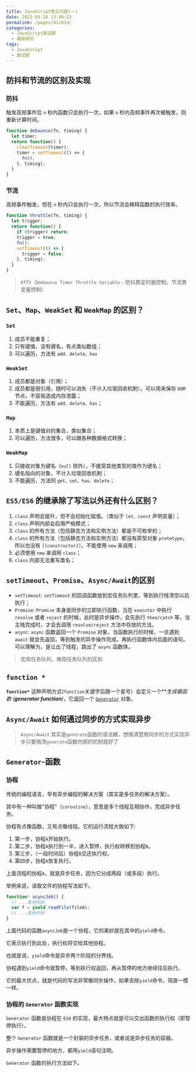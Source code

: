 ```yaml
---
title: JavaScript常见问题(一)
date: 2021-03-18 13:40:23
permalink: /pages/41c91d/
categories:
  - JavaScript面试题
  - 基础部分
tags:
  - JavaScript
  - 面试题
---
```


## 防抖和节流的区别及实现

### 防抖

触发高频事件后 `n` 秒内函数只会执行一次，如果 `n` 秒内高频事件再次被触发，则重新计算时间。

```javascript
function debounce(fn, timing) {
  let timer;
  return function() {
    clearTimeout(timer);
    timer = setTimeout(() => {
      fn();
    }, timing);
  }
}
```

### 节流

高频事件触发，但在 `n` 秒内只会执行一次，所以节流会稀释函数的执行效率。

```javascript
function throttle(fn, timing) {
  let trigger;
  return function() {
    if (trigger) return;
    trigger = true;
    fn();
    setTimeout(() => {
      trigger = false;
    }, timing);
  }
}
```

>  `DTTV`（`Debounce Timer Throttle Variable` - 防抖靠定时器控制，节流靠变量控制）

##  `Set`、`Map`、`WeakSet` 和 `WeakMap` 的区别？

### `Set`

1. 成员不能重复；
2. 只有键值，没有键名，有点类似数组；
3. 可以遍历，方法有 `add、delete、has`

### `WeakSet`

1. 成员都是对象（引用）；
2. 成员都是弱引用，随时可以消失（不计入垃圾回收机制）。可以用来保存 `DOM` 节点，不容易造成内存泄露；
3. 不能遍历，方法有 `add、delete、has`；

### `Map`

1. 本质上是键值对的集合，类似集合；
2. 可以遍历，方法很多，可以跟各种数据格式转换；

### `WeakMap`

1. 只接收对象为键名（`null` 除外），不接受其他类型的值作为键名；
2. 键名指向的对象，不计入垃圾回收机制；
3. 不能遍历，方法同 `get、set、has、delete`；

## `ES5/ES6` 的继承除了写法以外还有什么区别？

1. `class` 声明会提升，但不会初始化赋值。（类似于 `let、const` 声明变量）；
2. `class` 声明内部会启用严格模式；
3. `class` 的所有方法（包括静态方法和实例方法）都是不可枚举的；
4. `class` 的所有方法（包括静态方法和实例方法）都没有原型对象 `prototype`，所以也没有 `[[constructor]]`，不能使用 `new` 来调用；
5. 必须使用 `new` 来调用 `class`；
6. `class` 内部无法重写类名；

## `setTimeout`、`Promise`、`Async/Await`的区别

- `setTimeout`: `setTimeout` 的回调函数放到宏任务队列里，等到执行栈清空以后执行；
- `Promise`: `Promise` 本身是同步的立即执行函数，当在 `executor` 中执行 `resolve` 或者 `reject` 的时候，此时是异步操作，会先执行 `then/catch` 等，当主栈完成时，才会去调用 `resolve/reject` 方法中存放的方法。
- `async`: `async` 函数返回一个 `Promise` 对象，当函数执行的时候，一旦遇到 `await` 就会先返回，等到触发的异步操作完成，再执行函数体内后面的语句。可以理解为，是让出了线程，跳出了 `async` 函数体。

> 宏观任务队列、微观任务队列的区别

## `function *`

**`function*`** 这种声明方式(`function`关键字后跟一个星号）会定义一个***生成器函数 (***generator function**)**，它返回一个  [`Generator`](https://developer.mozilla.org/zh-CN/docs/Web/JavaScript/Reference/Global_Objects/Generator) 对象。



## `Async/Await` 如何通过同步的方式实现异步

> `Async/Await` 其实是`generate`函数的语法糖，想搞清楚用同步的方式实现异步只要搞清`generate`函数内部的机制就好了

## `Generator`-函数

### 协程

传统的编程语言，早有异步编程的解决方案（其实是多任务的解决方案）。

其中有一种叫做"协程"（`coroutine`），意思是多个线程互相协作，完成异步任务。

协程有点像函数，又有点像线程。它的运行流程大致如下:

1. 第一步，协程`A`开始执行。
2. 第二步，协程`A`执行到一半，进入暂停，执行权转移到协程`B`。
3. 第三步，（一段时间后）协程`B`交还执行权。
4. 第四步，协程`A`恢复执行。

上面流程的协程`A`，就是异步任务，因为它分成两段（或多段）执行。

举例来说，读取文件的协程写法如下。

```javascript
function* asyncJob() {
  // ...其他代码
  var f = yield readFile(fileA);
  // ...其他代码
}
```

上面代码的函数`asyncJob`是一个协程，它的奥妙就在其中的`yield`命令。

它表示执行到此处，执行权将交给其他协程。

也就是说，`yield`命令是异步两个阶段的分界线。

协程遇到`yield`命令就暂停，等到执行权返回，再从暂停的地方继续往后执行。

它的最大优点，就是代码的写法非常像同步操作，如果去除`yield`命令，简直一模一样。

### 协程的 `Generator` 函数实现

`Generator` 函数是协程在 `ES6` 的实现，最大特点就是可以交出函数的执行权（即暂停执行）。

整个 `Generator` 函数就是一个封装的异步任务，或者说是异步任务的容器。

异步操作需要暂停的地方，都用`yield`语句注明。

`Generator` 函数的执行方法如下。